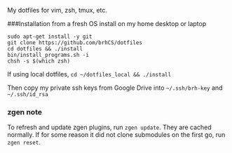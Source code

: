 
My dotfiles for vim, zsh, tmux, etc.

###Installation from a fresh OS install on my home desktop or laptop
```
sudo apt-get install -y git
git clone https://github.com/brhCS/dotfiles
cd dotfiles && ./install
bin/install_programs.sh -i
chsh -s $(which zsh)
```
If using local dotfiles, `cd ~/dotfiles_local && ./install`

Then copy my private ssh keys from Google Drive into `~/.ssh/brh-key` and `~/.ssh/id_rsa`

### zgen note
To refresh and update zgen plugins, run `zgen update`. They are cached normally.  If for some reason it did not clone submodules on the first go, run `zgen reset`.
